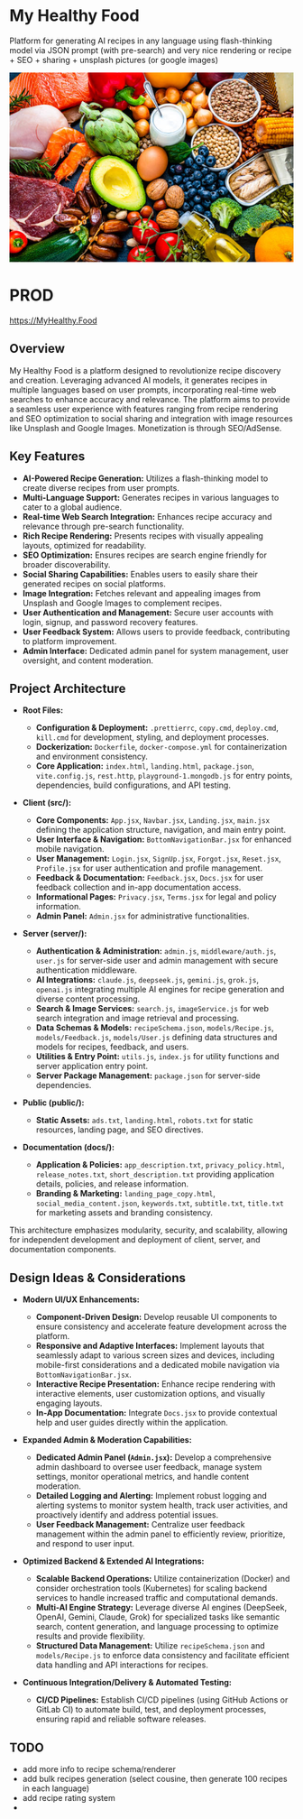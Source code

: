 # My Healthy Food

Platform for generating AI recipes in any language using flash-thinking model via JSON prompt (with
pre-search) and very nice rendering or recipe + SEO + sharing + unsplash pictures (or google images)

![alt text](public/image.jpg)

# PROD

https://MyHealthy.Food

## Overview

My Healthy Food is a platform designed to revolutionize recipe discovery and creation. Leveraging
advanced AI models, it generates recipes in multiple languages based on user prompts, incorporating
real-time web searches to enhance accuracy and relevance. The platform aims to provide a seamless
user experience with features ranging from recipe rendering and SEO optimization to social sharing
and integration with image resources like Unsplash and Google Images.
Monetization is through SEO/AdSense.

## Key Features

- **AI-Powered Recipe Generation:** Utilizes a flash-thinking model to create diverse recipes from
  user prompts.
- **Multi-Language Support:** Generates recipes in various languages to cater to a global audience.
- **Real-time Web Search Integration:** Enhances recipe accuracy and relevance through pre-search
  functionality.
- **Rich Recipe Rendering:** Presents recipes with visually appealing layouts, optimized for
  readability.
- **SEO Optimization:** Ensures recipes are search engine friendly for broader discoverability.
- **Social Sharing Capabilities:** Enables users to easily share their generated recipes on social
  platforms.
- **Image Integration:** Fetches relevant and appealing images from Unsplash and Google Images to
  complement recipes.
- **User Authentication and Management:** Secure user accounts with login, signup, and password
  recovery features.
- **User Feedback System:** Allows users to provide feedback, contributing to platform improvement.
- **Admin Interface:** Dedicated admin panel for system management, user oversight, and content
  moderation.

## Project Architecture

- **Root Files:**

    - **Configuration & Deployment:** `.prettierrc`, `copy.cmd`, `deploy.cmd`, `kill.cmd` for
      development, styling, and deployment processes.
    - **Dockerization:** `Dockerfile`, `docker-compose.yml` for containerization and environment
      consistency.
    - **Core Application:** `index.html`, `landing.html`, `package.json`, `vite.config.js`,
      `rest.http`, `playground-1.mongodb.js` for entry points, dependencies, build configurations,
      and API testing.

- **Client (src/):**

    - **Core Components:** `App.jsx`, `Navbar.jsx`, `Landing.jsx`, `main.jsx` defining the
      application structure, navigation, and main entry point.
    - **User Interface & Navigation:** `BottomNavigationBar.jsx` for enhanced mobile navigation.
    - **User Management:** `Login.jsx`, `SignUp.jsx`, `Forgot.jsx`, `Reset.jsx`, `Profile.jsx` for
      user authentication and profile management.
    - **Feedback & Documentation:** `Feedback.jsx`, `Docs.jsx` for user feedback collection and
      in-app documentation access.
    - **Informational Pages:** `Privacy.jsx`, `Terms.jsx` for legal and policy information.
    - **Admin Panel:** `Admin.jsx` for administrative functionalities.

- **Server (server/):**

    - **Authentication & Administration:** `admin.js`, `middleware/auth.js`, `user.js` for
      server-side user and admin management with secure authentication middleware.
    - **AI Integrations:** `claude.js`, `deepseek.js`, `gemini.js`, `grok.js`, `openai.js`
      integrating multiple AI engines for recipe generation and diverse content processing.
    - **Search & Image Services:** `search.js`, `imageService.js` for web search integration and
      image retrieval and processing.
    - **Data Schemas & Models:** `recipeSchema.json`, `models/Recipe.js`, `models/Feedback.js`,
      `models/User.js` defining data structures and models for recipes, feedback, and users.
    - **Utilities & Entry Point:** `utils.js`, `index.js` for utility functions and server
      application entry point.
    - **Server Package Management:** `package.json` for server-side dependencies.

- **Public (public/):**

    - **Static Assets:** `ads.txt`, `landing.html`, `robots.txt` for static resources, landing page,
      and SEO directives.

- **Documentation (docs/):**
    - **Application & Policies:** `app_description.txt`, `privacy_policy.html`, `release_notes.txt`,
      `short_description.txt` providing application details, policies, and release information.
    - **Branding & Marketing:** `landing_page_copy.html`, `social_media_content.json`,
      `keywords.txt`, `subtitle.txt`, `title.txt` for marketing assets and branding consistency.

This architecture emphasizes modularity, security, and scalability, allowing for independent
development and deployment of client, server, and documentation components.

## Design Ideas & Considerations

- **Modern UI/UX Enhancements:**

    - **Component-Driven Design:** Develop reusable UI components to ensure consistency and
      accelerate feature development across the platform.
    - **Responsive and Adaptive Interfaces:** Implement layouts that seamlessly adapt to various
      screen sizes and devices, including mobile-first considerations and a dedicated mobile
      navigation via `BottomNavigationBar.jsx`.
    - **Interactive Recipe Presentation:** Enhance recipe rendering with interactive elements, user
      customization options, and visually engaging layouts.
    - **In-App Documentation:** Integrate `Docs.jsx` to provide contextual help and user guides
      directly within the application.

- **Expanded Admin & Moderation Capabilities:**

    - **Dedicated Admin Panel (`Admin.jsx`):** Develop a comprehensive admin dashboard to oversee
      user feedback, manage system settings, monitor operational metrics, and handle content
      moderation.
    - **Detailed Logging and Alerting:** Implement robust logging and alerting systems to monitor
      system health, track user activities, and proactively identify and address potential issues.
    - **User Feedback Management:** Centralize user feedback management within the admin panel to
      efficiently review, prioritize, and respond to user input.

- **Optimized Backend & Extended AI Integrations:**

    - **Scalable Backend Operations:** Utilize containerization (Docker) and consider orchestration
      tools (Kubernetes) for scaling backend services to handle increased traffic and computational
      demands.
    - **Multi-AI Engine Strategy:** Leverage diverse AI engines (DeepSeek, OpenAI, Gemini, Claude,
      Grok) for specialized tasks like semantic search, content generation, and language processing
      to optimize results and provide flexibility.
    - **Structured Data Management:** Utilize `recipeSchema.json` and `models/Recipe.js` to enforce
      data consistency and facilitate efficient data handling and API interactions for recipes.

- **Continuous Integration/Delivery & Automated Testing:**

    - **CI/CD Pipelines:** Establish CI/CD pipelines (using GitHub Actions or GitLab CI) to automate
      build, test, and deployment processes, ensuring rapid and reliable software releases.

## TODO

- add more info to recipe schema/renderer
- add bulk recipes generation (select cousine, then generate 100 recipes in each language)
- add recipe rating system
- 